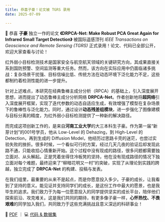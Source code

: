 ```yaml
---
title: 恭喜子豪！论文被 TGRS 录用
date: 2025-07-09

---
```


🎉 恭喜 **子豪** 独立一作的论文 **《DRPCA-Net: Make Robust PCA Great Again for Infrared Small Target Detection》** 被国际遥感顶刊 *IEEE Transactions on Geoscience and Remote Sensing (TGRS)* 正式录用！论文、代码已全部公开，欢迎大家查看与讨论！

<!--more-->

红外弱小目标检测技术是国家安全与航空航天领域的关键研究方向，其成果直接关系到国防预警、空间监测等重大任务。然而，该方向在实际应用中仍面临诸多挑战：复杂场景干扰强、目标信噪比低、传统方法在动态环境下泛化能力不足，这些都制约着检测性能的进一步提升。

针对上述难点，本研究在经典鲁棒主成分分析（RPCA）的基础上，引入深度展开思想，进而提出了动态鲁棒主成分分析网络 **DRPCA-Net**。作者创新地将**超网络**引入深度展开框架，实现了迭代参数的动态自适应生成，有效增强了模型在复杂场景下的鲁棒性与泛化能力。同时，通过设计**动态残差组模块**，进一步强化了图像建模与目标分离的精度，为红外弱小目标检测提供了一种新的解决路径。

而完成这项创新工作的，是来自**河南工业大学**的大三本科生子豪。作为第一届“新芽计划”的001号学员，他从 Low-Level 的 Dehazing，到 High-Level 的 Detection，再到生成的 Diffusion Model，他经历过思路卡壳的迷茫，也尝过实验失败的挫折。很多时候，一个看似可行的方案，经过几天几夜的验证后却发现此路不通，只能收拾心情重新开始。这个过程中没有现成的路径，很多问题都需要独立面对、从头解起。正是凭着坐得住冷板凳的坚持，他在没有现成路径的情况下独立面对每个难题，最终迎来了“柳暗花明又一村”的突破，实现了从理论到实践的跨越，独立完成了 **DRPCA-Net** 的构建、投稿与发表。

 在我们组里，最重要的从来不是起点，而是你愿意投入多少。子豪的成长，让我看到了坚持的意义。能见证并支持同学们的成长，是这份工作中最大的愿景，也是我毕生的追求。我们致力于为每一位愿意投入的同学提供坚实的成长平台，陪伴他们探索前沿、攻克难关。这是我们共同的期待，有更多像子豪一样，**心怀热忱、不畏艰难**的同学加入我们，共同致力于这些充满挑战且意义深远的科研事业！

📄 [PDF](https://arxiv.org/pdf/2507.09541) ｜ 💻 [代码 & 数据集](https://github.com/GrokCV/DRPCA-Net)